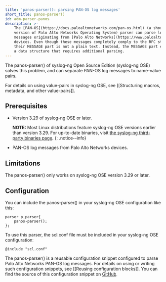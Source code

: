 ```yaml
---
title: 'panos-parser(): parsing PAN-OS log messages'
short_title: panos-parser()
id: adm-parser-panos
description: >-
    The [PAN-OS](https://docs.paloaltonetworks.com/pan-os.html) (a short
    version of Palo Alto Networks Operating System) parser can parse log
    messages originating from [Palo Alto Networks](https://www.paloaltonetworks.com/)
    devices. Even though these messages completely comply to the RFC standards,
    their MESSAGE part is not a plain text. Instead, the MESSAGE part contains
    a data structure that requires additional parsing.
---
```


The panos-parser() of syslog-ng Open Source Edition (syslog-ng OSE)
solves this problem, and can separate PAN-OS log messages to name-value
pairs.

For details on using value-pairs in syslog-ng OSE, see
[[Structuring macros, metadata, and other value-pairs]].

## Prerequisites

- Version 3.29 of syslog-ng OSE or later.

    **NOTE:** Most Linux distributions feature syslog-ng OSE versions
    earlier than version 3.29. For up-to-date binaries, visit [the
    syslog-ng third-party binaries
    page](https://www.syslog-ng.com/products/open-source-log-management/3rd-party-binaries.aspx).
    {: .notice--info}

- PAN-OS log messages from Palo Alto Networks devices.

## Limitations

The panos-parser() only works on syslog-ng OSE version 3.29 or later.

## Configuration

You can include the panos-parser() in your syslog-ng OSE configuration
like this:

```config
parser p_parser{
    panos-parser();
};
```

To use this parser, the scl.conf file must be included in your syslog-ng
OSE configuration:

```config
@include "scl.conf"
```

The panos-parser() is a reusable configuration snippet configured to
parse Palo Alto Networks PAN-OS log messages. For details on using or
writing such configuration snippets, see
[[Reusing configuration blocks]]. You can find the source of 
this configuration snippet on
[GitHub](https://github.com/syslog-ng/syslog-ng/blob/master/scl/paloalto/panos.conf).

